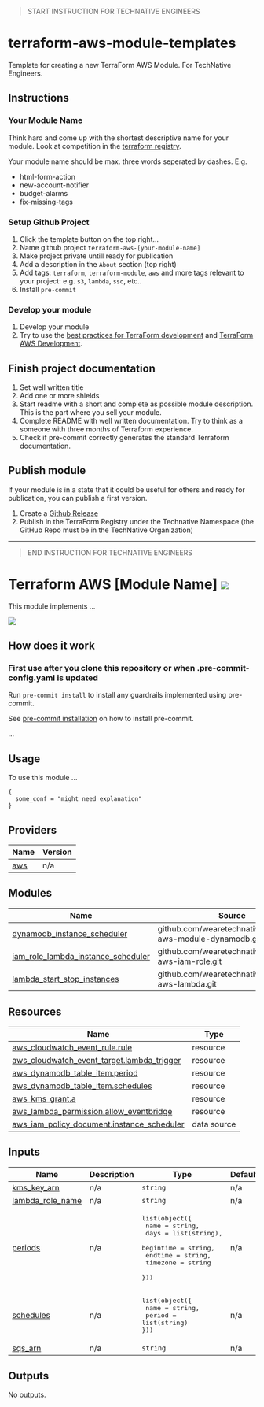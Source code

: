 > START INSTRUCTION FOR TECHNATIVE ENGINEERS

# terraform-aws-module-templates

Template for creating a new TerraForm AWS Module. For TechNative Engineers.

## Instructions

### Your Module Name

Think hard and come up with the shortest descriptive name for your module.
Look at competition in the [terraform
registry](https://registry.terraform.io/).

Your module name should be max. three words seperated by dashes. E.g.

- html-form-action
- new-account-notifier
- budget-alarms
- fix-missing-tags

### Setup Github Project

1. Click the template button on the top right...
1. Name github project `terraform-aws-[your-module-name]`
1. Make project private untill ready for publication
1. Add a description in the `About` section (top right)
1. Add tags: `terraform`, `terraform-module`, `aws` and more tags relevant to your project: e.g. `s3`, `lambda`, `sso`, etc..
1. Install `pre-commit`

### Develop your module

1. Develop your module
1. Try to use the [best practices for TerraForm
   development](https://www.terraform-best-practices.com/) and [TerraForm AWS
   Development](https://github.com/ozbillwang/terraform-best-practices).

## Finish project documentation

1. Set well written title
2. Add one or more shields
3. Start readme with a short and complete as possible module description. This
   is the part where you sell your module.
4. Complete README with well written documentation. Try to think as a someone
   with three months of Terraform experience.
5. Check if pre-commit correctly generates the standard Terraform documentation.

## Publish module

If your module is in a state that it could be useful for others and ready for
publication, you can publish a first version.

1. Create a [Github
   Release](https://docs.github.com/en/repositories/releasing-projects-on-github/about-releases)
2. Publish in the TerraForm Registry under the Technative Namespace (the GitHub
   Repo must be in the TechNative Organization)

---

> END INSTRUCTION FOR TECHNATIVE ENGINEERS


# Terraform AWS [Module Name] ![](https://img.shields.io/github/workflow/status/TechNative-B-V/terraform-aws-module-name/tflint.yaml?style=plastic)

<!-- SHIELDS -->

This module implements ...

[![](we-are-technative.png)](https://www.technative.nl)

## How does it work

### First use after you clone this repository or when .pre-commit-config.yaml is updated

Run `pre-commit install` to install any guardrails implemented using pre-commit.

See [pre-commit installation](https://pre-commit.com/#install) on how to install pre-commit.

...

## Usage

To use this module ...

```hcl
{
  some_conf = "might need explanation"
}
```

<!-- BEGIN_TF_DOCS -->
## Providers

| Name | Version |
|------|---------|
| <a name="provider_aws"></a> [aws](#provider\_aws) | n/a |

## Modules

| Name | Source | Version |
|------|--------|---------|
| <a name="module_dynamodb_instance_scheduler"></a> [dynamodb\_instance\_scheduler](#module\_dynamodb\_instance\_scheduler) | github.com/wearetechnative/terraform-aws-module-dynamodb.git | n/a |
| <a name="module_iam_role_lambda_instance_scheduler"></a> [iam\_role\_lambda\_instance\_scheduler](#module\_iam\_role\_lambda\_instance\_scheduler) | github.com/wearetechnative/terraform-aws-iam-role.git | n/a |
| <a name="module_lambda_start_stop_instances"></a> [lambda\_start\_stop\_instances](#module\_lambda\_start\_stop\_instances) | github.com/wearetechnative/terraform-aws-lambda.git | n/a |

## Resources

| Name | Type |
|------|------|
| [aws_cloudwatch_event_rule.rule](https://registry.terraform.io/providers/hashicorp/aws/latest/docs/resources/cloudwatch_event_rule) | resource |
| [aws_cloudwatch_event_target.lambda_trigger](https://registry.terraform.io/providers/hashicorp/aws/latest/docs/resources/cloudwatch_event_target) | resource |
| [aws_dynamodb_table_item.period](https://registry.terraform.io/providers/hashicorp/aws/latest/docs/resources/dynamodb_table_item) | resource |
| [aws_dynamodb_table_item.schedules](https://registry.terraform.io/providers/hashicorp/aws/latest/docs/resources/dynamodb_table_item) | resource |
| [aws_kms_grant.a](https://registry.terraform.io/providers/hashicorp/aws/latest/docs/resources/kms_grant) | resource |
| [aws_lambda_permission.allow_eventbridge](https://registry.terraform.io/providers/hashicorp/aws/latest/docs/resources/lambda_permission) | resource |
| [aws_iam_policy_document.instance_scheduler](https://registry.terraform.io/providers/hashicorp/aws/latest/docs/data-sources/iam_policy_document) | data source |

## Inputs

| Name | Description | Type | Default | Required |
|------|-------------|------|---------|:--------:|
| <a name="input_kms_key_arn"></a> [kms\_key\_arn](#input\_kms\_key\_arn) | n/a | `string` | n/a | yes |
| <a name="input_lambda_role_name"></a> [lambda\_role\_name](#input\_lambda\_role\_name) | n/a | `string` | n/a | yes |
| <a name="input_periods"></a> [periods](#input\_periods) | n/a | <pre>list(object({<br>    name = string,<br>    days = list(string),<br>    begintime = string,<br>    endtime = string,<br>    timezone = string<br>  }))</pre> | n/a | yes |
| <a name="input_schedules"></a> [schedules](#input\_schedules) | n/a | <pre>list(object({<br>    name = string,<br>    period = list(string)<br>}))</pre> | n/a | yes |
| <a name="input_sqs_arn"></a> [sqs\_arn](#input\_sqs\_arn) | n/a | `string` | n/a | yes |

## Outputs

No outputs.
<!-- END_TF_DOCS -->
